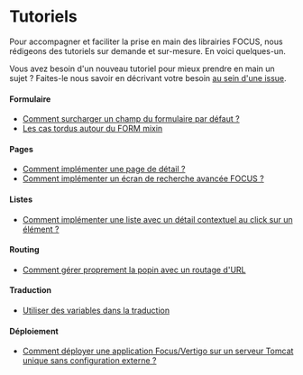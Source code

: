 # Tutoriels

Pour accompagner et faciliter la prise en main des librairies FOCUS, nous rédigeons des tutoriels sur demande et sur-mesure.
En voici quelques-un.

Vous avez besoin d'un nouveau tutoriel pour mieux prendre en main un sujet ? Faites-le nous savoir en décrivant votre besoin [au sein d'une issue](https://github.com/KleeGroup/focus-docs/issues).

#### Formulaire
- [Comment surcharger un champ du formulaire par défaut ?](surcharger-form-input.md)
- [Les cas tordus autour du FORM mixin](cas-tordus-form-mixin.md)

#### Pages
- [Comment implémenter une page de détail ?](detail.md)
- [Comment implémenter un écran de recherche avancée FOCUS ?](recherche-avancee.md)

#### Listes
- [Comment implémenter une liste avec un détail contextuel au click sur un élément ?](admin-list.md)

#### Routing
- [Comment gérer proprement la popin avec un routage d'URL](gestion-popin-apres-redirection.md)

#### Traduction
- [Utiliser des variables dans la traduction](traductions.md)

#### Déploiement
- [Comment déployer une application Focus/Vertigo sur un serveur Tomcat unique sans configuration externe ?](deployment-focus-vertigo.md)
